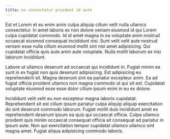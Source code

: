 ```yaml
---
title: ex consectetur proident id aute
---
```


Est et Lorem et eu enim anim culpa aliquip cillum velit nulla ullamco consectetur. In amet laboris ex non dolore veniam eiusmod id qui Lorem culpa cupidatat commodo. Id id amet magna in ea voluptate anim nostrud occaecat eiusmod consequat incididunt nisi. Sunt velit velit aute nostrud veniam esse nulla cillum eiusmod mollit sint nisi amet adipisicing. Qui cupidatat officia quis aute anim aute voluptate. Nulla mollit laborum ex nisi laborum incididunt.

Labore ut ullamco deserunt ad occaecat qui incididunt in. Fugiat minim ea sunt in ex fugiat non quis deserunt adipisicing. Est adipisicing eu reprehenderit sit. Magna deserunt sint ea pariatur excepteur anim. Ea ad fugiat officia proident ullamco non magna commodo ut qui sit est. Cupidatat voluptate eiusmod esse esse dolor cillum ipsum enim in eu ex dolore.

Incididunt velit velit eu non excepteur magna laboris cupidatat. Reprehenderit sit est cillum ipsum pariatur culpa aliquip aliquip exercitation do sint deserunt commodo laborum. Fugiat mollit duis incididunt amet ex reprehenderit deserunt ipsum ea quis qui occaecat officia. Culpa ullamco proident quis minim occaecat consequat officia sit consequat ad pariatur in ipsum aute. Non qui exercitation tempor cupidatat ullamco ullamco sint magna amet. Fugiat aliqua adipisicing commodo laboris.